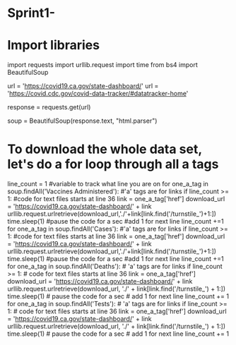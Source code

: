 # Sprint1-
# Import libraries
import requests
import urllib.request
import time
from bs4 import BeautifulSoup

url = 'https://covid19.ca.gov/state-dashboard/'
url = 'https://covid.cdc.gov/covid-data-tracker/#datatracker-home'


response = requests.get(url)

soup = BeautifulSoup(response.text, "html.parser")

# To download the whole data set, let's do a for loop through all a tags
line_count = 1 #variable to track what line you are on
for one_a_tag in soup.findAll('Vaccines Administered'):  #'a' tags are for links
    if line_count >= 1: #code for text files starts at line 36
        link = one_a_tag['href']
        download_url = 'https://covid19.ca.gov/state-dashboard/' + link
        urllib.request.urlretrieve(download_url,'./'+link[link.find('/turnstile_')+1:])
        time.sleep(1) #pause the code for a sec
    #add 1 for next line
    line_count +=1
for one_a_tag in soup.findAll('Cases'):  #'a' tags are for links
    if line_count >= 1: #code for text files starts at line 36
        link = one_a_tag['href']
        download_url = 'https://covid19.ca.gov/state-dashboard/' + link
        urllib.request.urlretrieve(download_url,'./'+link[link.find('/turnstile_')+1:])
        time.sleep(1) #pause the code for a sec
    #add 1 for next line
    line_count +=1
    for one_a_tag in soup.findAll('Deaths'):  # 'a' tags are for links
        if line_count >= 1:  # code for text files starts at line 36
            link = one_a_tag['href']
            download_url = 'https://covid19.ca.gov/state-dashboard/' + link
            urllib.request.urlretrieve(download_url, './' + link[link.find('/turnstile_') + 1:])
            time.sleep(1)  # pause the code for a sec
        # add 1 for next line
        line_count += 1
        for one_a_tag in soup.findAll('Tests'):  # 'a' tags are for links
            if line_count >= 1:  # code for text files starts at line 36
                link = one_a_tag['href']
                download_url = 'https://covid19.ca.gov/state-dashboard/' + link
                urllib.request.urlretrieve(download_url, './' + link[link.find('/turnstile_') + 1:])
                time.sleep(1)  # pause the code for a sec
            # add 1 for next line
            line_count += 1
